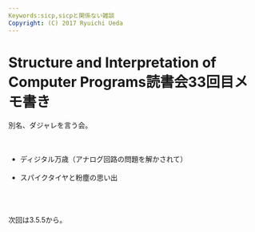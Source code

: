 ```yaml
---
Keywords:sicp,sicpと関係ない雑談
Copyright: (C) 2017 Ryuichi Ueda
---
```


# Structure and Interpretation of Computer Programs読書会33回目メモ書き
別名、ダジャレを言う会。<br />
<br />
<ul><br />
 <li>ディジタル万歳（アナログ回路の問題を解かされて）</li><br />
 <li>スパイクタイヤと粉塵の思い出</li><br />
</ul><br />
<br />
次回は3.5.5から。
